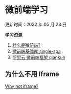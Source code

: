 # 微前端学习

更新时间：2022 年 05 月 23 日

**学习资源**

1. [什么是微前端?](https://swearer23.github.io/micro-frontends/)
2. [微前端基础库 single-spa](https://zh-hans.single-spa.js.org/docs/getting-started-overview)
3. [阿里云 微前端框架 qiankun](https://qiankun.umijs.org/zh/guide)

## 为什么不用 Iframe

[Why not iframe?](https://www.yuque.com/kuitos/gky7yw/gesexv)
